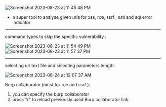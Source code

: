 
![Screenshot 2023-08-23 at 11 45 48 PM](https://github.com/Abhishek-Dirisipo/Ultimate-XSS-Initiator/assets/122773950/23afcc4e-2ad4-4b76-b19e-00413fb38900)
 - a super tool to analyse given urls for xss, rce, ssrf , ssti and sql error indicator 

----------------------------------------------------------------------------------
command types to skip the specific vulnerability :

![Screenshot 2023-08-23 at 11 54 49 PM](https://github.com/Abhishek-Dirisipo/Ultimate-XSS-Initiator/assets/122773950/bfb99bcc-a820-4263-80d0-53de5f68fcf6)
![Screenshot 2023-08-23 at 11 57 37 PM](https://github.com/Abhishek-Dirisipo/Ultimate-XSS-Initiator/assets/122773950/fe169fb5-a300-40a1-82f3-06d4a7c05181)

-----------------------------------------------------------------------------------
selecting url text file and selecting parameters length:

![Screenshot 2023-08-24 at 12 07 37 AM](https://github.com/Abhishek-Dirisipo/Ultimate-XSS-Initiator/assets/122773950/7730b7cb-7ae7-40ee-9838-aa86f4c276a4)

Burp collaborator (must for rce and ssrf ):
1. you can specify the burp collaborator 
2. press "r" to reload previously used Burp collaborator link
